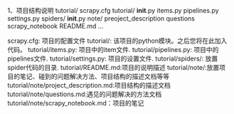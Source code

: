 1、项目结构说明
tutorial/
    scrapy.cfg
    tutorial/
        __init__.py
        items.py
        pipelines.py
        settings.py
        spiders/
            __init__.py
        note/
            preoject_description
            questions
            scrapy_notebook
        README.md
            ...


scrapy.cfg: 项目的配置文件
tutorial/: 该项目的python模块。之后您将在此加入代码。
tutorial/items.py: 项目中的item文件.
tutorial/pipelines.py: 项目中的pipelines文件.
tutorial/settings.py: 项目的设置文件.
tutorial/spiders/: 放置spider代码的目录.
tutorial/README.md:项目的说明描述
tutorial/note/:放置项目的笔记、碰到的问题解决方法、项目结构的描述文档等等
tutorial/note/project_description.md:项目结构的描述文档
tutorial/note/questions.md:遇见的问题解决的方法文档
tutorial/note/scrapy_notebook.md：项目的笔记
